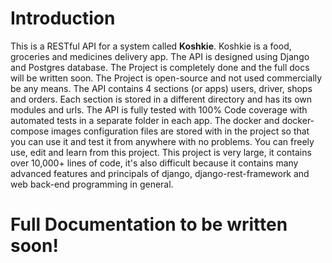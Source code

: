 # Introduction
This is a RESTful API for a system called **Koshkie**.
Koshkie is a food, groceries and medicines delivery app.
The API is designed using Django and Postgres database.
The Project is completely done and the full docs will be written soon.
The Project is open-source and not used commercially be any means.
The API contains 4 sections (or apps) users, driver, shops and orders.
Each section is stored in a different directory and has its own modules and urls.
The API is fully tested with 100% Code coverage with automated tests in a separate folder in each app.
The docker and docker-compose images configuration files are stored with in the project so that you can use it and test it from anywhere with no problems.
You can freely use, edit and learn from this project.
This project is very large, it contains over 10,000+ lines of code, it's also difficult because it contains many advanced features and principals of django, django-rest-framework and web back-end programming in general.

# Full Documentation to be written soon!
